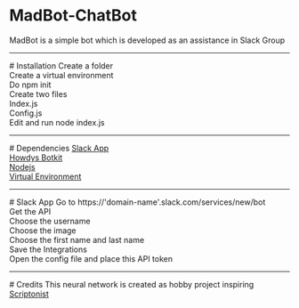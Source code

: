 # MadBot-ChatBot
MadBot is a simple bot which is developed as an assistance in Slack Group
<hr>
# Installation
  Create a folder<br>
  Create a virtual environment<br>
  Do npm init<br>
  Create two files<br>
  Index.js<br>
  Config.js<br>
  Edit and run node index.js 
<hr>
# Dependencies
  <a href="https://slack.com/">Slack App</a><br>
  <a href="https://howdy.ai/botkit/">Howdys Botkit</a><br>
  <a href="https://nodejs.org/en/">Nodejs</a><br>
  <a href="https://virtualenv.pypa.io/en/stable/">Virtual Environment</a>
<hr>
# Slack App
  Go to https://'domain-name'.slack.com/services/new/bot<br>
  Get the API<br>
  Choose the username<br>
  Choose the image<br>
  Choose the first name and last name<br>
  Save the Integrations<br>
  Open the config file and place this API token<br> 
<hr>
# Credits
  This neural network is created as hobby project inspiring <a href="https://github.com/scriptonist">Scriptonist</a>
